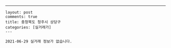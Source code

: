---
    layout: post
    comments: true
    title: 충청북도 청주시 상당구
    categories: [실거래가]
    ---

    2021-06-29 실거래 정보가 없습니다.

    